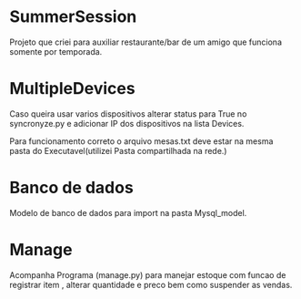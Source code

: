# SummerSession

Projeto que criei para auxiliar restaurante/bar de um amigo que funciona somente por temporada.

# MultipleDevices

Caso queira usar varios dispositivos alterar status para True no syncronyze.py e adicionar IP dos dispositivos na lista Devices.

Para funcionamento correto o arquivo mesas.txt deve estar na mesma pasta do Executavel(utilizei Pasta compartilhada na rede.) 

# Banco de dados

Modelo de banco de dados para import na pasta Mysql_model.

# Manage

Acompanha Programa (manage.py) para manejar estoque com funcao de registrar item , alterar quantidade e preco bem como suspender as vendas.

